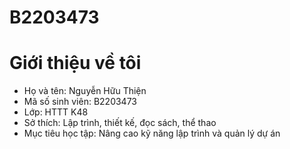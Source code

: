 # B2203473
# Giới thiệu về tôi

- Họ và tên: Nguyễn Hữu Thiện
- Mã số sinh viên: B2203473  
- Lớp: HTTT K48
- Sở thích: Lập trình, thiết kế, đọc sách, thể thao  
- Mục tiêu học tập: Nâng cao kỹ năng lập trình và quản lý dự án  
